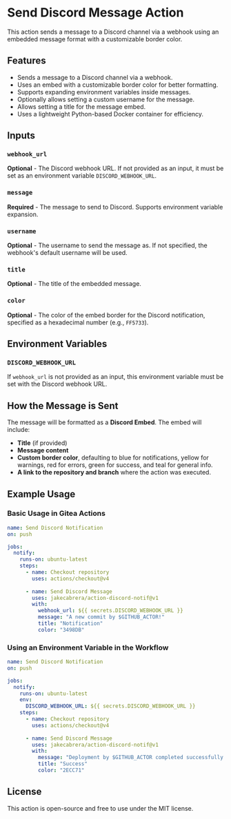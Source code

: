 # Send Discord Message Action

This action sends a message to a Discord channel via a webhook using an embedded message format with a customizable border color.

## Features

- Sends a message to a Discord channel via a webhook.
- Uses an embed with a customizable border color for better formatting.
- Supports expanding environment variables inside messages.
- Optionally allows setting a custom username for the message.
- Allows setting a title for the message embed.
- Uses a lightweight Python-based Docker container for efficiency.

## Inputs

### `webhook_url`

**Optional** - The Discord webhook URL. If not provided as an input, it must be set as an environment variable `DISCORD_WEBHOOK_URL`.

### `message`

**Required** - The message to send to Discord. Supports environment variable expansion.

### `username`

**Optional** - The username to send the message as. If not specified, the webhook's default username will be used.

### `title`

**Optional** - The title of the embedded message.

### `color`

**Optional** - The color of the embed border for the Discord notification, specified as a hexadecimal number (e.g., `FF5733`).

## Environment Variables

### `DISCORD_WEBHOOK_URL`

If `webhook_url` is not provided as an input, this environment variable must be set with the Discord webhook URL.

## How the Message is Sent

The message will be formatted as a **Discord Embed**. The embed will include:

- **Title** (if provided)
- **Message content**
- **Custom border color**, defaulting to blue for notifications, yellow for warnings, red for errors, green for success, and teal for general info.
- **A link to the repository and branch** where the action was executed.

## Example Usage

### Basic Usage in Gitea Actions

```yaml
name: Send Discord Notification
on: push

jobs:
  notify:
    runs-on: ubuntu-latest
    steps:
      - name: Checkout repository
        uses: actions/checkout@v4
      
      - name: Send Discord Message
        uses: jakecabrera/action-discord-notif@v1
        with:
          webhook_url: ${{ secrets.DISCORD_WEBHOOK_URL }}
          message: "A new commit by $GITHUB_ACTOR!"
          title: "Notification"
          color: "3498DB"
```

### Using an Environment Variable in the Workflow

```yaml
name: Send Discord Notification
on: push

jobs:
  notify:
    runs-on: ubuntu-latest
    env:
      DISCORD_WEBHOOK_URL: ${{ secrets.DISCORD_WEBHOOK_URL }}
    steps:
      - name: Checkout repository
        uses: actions/checkout@v4
      
      - name: Send Discord Message
        uses: jakecabrera/action-discord-notif@v1
        with:
          message: "Deployment by $GITHUB_ACTOR completed successfully!"
          title: "Success"
          color: "2ECC71"
```

## License

This action is open-source and free to use under the MIT license.
